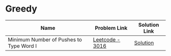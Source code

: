 # Greedy


| Name       | Problem Link                       | Solution Link                      |
|--------------------|------------------------------------|-----------------------------------|
| Minimum Number of Pushes to Type Word I          | [Leetcode - 3016](https://leetcode.com/problems/minimum-number-of-pushes-to-type-word-i/description/)                | [Solution](https://github.com/moinhameed27/Ultimate-DSA/blob/main/Greedy/Minimum%20Number%20of%20Pushes%20to%20Type%20Word%20I.cpp)              |
